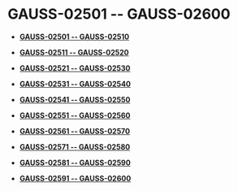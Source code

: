 # GAUSS-02501 -- GAUSS-02600<a name="EN-US_TOPIC_0302072868"></a>

-   **[GAUSS-02501 -- GAUSS-02510](gauss-02501----gauss-02510.md)**  

-   **[GAUSS-02511 -- GAUSS-02520](gauss-02511----gauss-02520.md)**  

-   **[GAUSS-02521 -- GAUSS-02530](gauss-02521----gauss-02530.md)**  

-   **[GAUSS-02531 -- GAUSS-02540](gauss-02531----gauss-02540.md)**  

-   **[GAUSS-02541 -- GAUSS-02550](gauss-02541----gauss-02550.md)**  

-   **[GAUSS-02551 -- GAUSS-02560](gauss-02551----gauss-02560.md)**  

-   **[GAUSS-02561 -- GAUSS-02570](gauss-02561----gauss-02570.md)**  

-   **[GAUSS-02571 -- GAUSS-02580](gauss-02571----gauss-02580.md)**  

-   **[GAUSS-02581 -- GAUSS-02590](gauss-02581----gauss-02590.md)**  

-   **[GAUSS-02591 -- GAUSS-02600](gauss-02591----gauss-02600.md)**  


